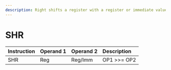 ```yaml
---
description: Right shifts a register with a register or immediate value.
---
```



# SHR

| Instruction | Operand 1 | Operand 2 | Description |
| :--- | :--- | :--- | :--- |
| SHR | Reg | Reg/Imm | OP1 &gt;&gt;= OP2 |



